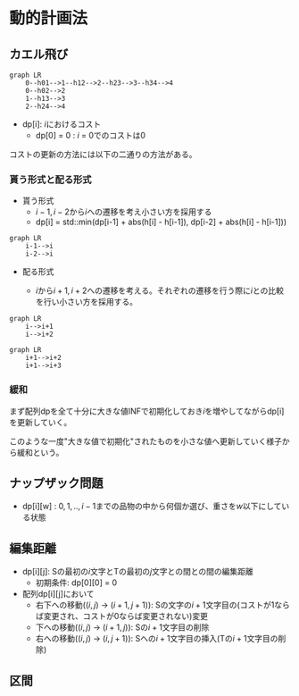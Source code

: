 # 動的計画法

## カエル飛び 

```mermaid
graph LR
    0--h01-->1--h12-->2--h23-->3--h34-->4
    0--h02-->2
    1--h13-->3
    2--h24-->4
```

- dp[i]: $i$におけるコスト 
    - dp[0] = 0 : $i$ = 0でのコストは0 

コストの更新の方法には以下の二通りの方法がある。

### 貰う形式と配る形式

- 貰う形式
    - $i-1,i-2$から$i$への遷移を考え小さい方を採用する
    - dp[i] = std::min(dp[i-1] + abs(h[i] - h[i-1]), dp[i-2] + abs(h[i] - h[i-1])) 
```mermaid
graph LR
    i-1-->i
    i-2-->i
```
- 配る形式

    - $i$から$i+1,i+2$への遷移を考える。それぞれの遷移を行う際に$i$との比較を行い小さい方を採用する。
```mermaid
graph LR
    i-->i+1
    i-->i+2
```

```mermaid
graph LR
    i+1-->i+2
    i+1-->i+3
```


### 緩和

まず配列dpを全て十分に大きな値INFで初期化しておき$i$を増やしてながらdp[i]を更新していく。

このような一度"大きな値で初期化"されたものを小さな値へ更新していく様子から緩和という。

## ナップザック問題 

- dp[i][w] : $0,1,..,i-1$までの品物の中から何個か選び、重さを$w$以下にしている状態

## 編集距離

- dp[i][j]: Sの最初の$i$文字とTの最初の$j$文字との間との間の編集距離
    - 初期条件: dp[0][0] = 0
- 配列dp[i][j]において
    - 右下への移動($(i,j)$ -> $(i+1,j+1)$): Sの文字の$i+1$文字目の(コストが1ならば変更され、コストが0ならば変更されない)変更 
    - 下への移動($(i,j)$ -> $(i+1,j)$): Sの$i+1$文字目の削除
    - 右への移動($(i,j)$ -> $(i,j+1)$): Sへの$i+1$文字目の挿入(Tの$i+1$文字目の削除)

## 区間
